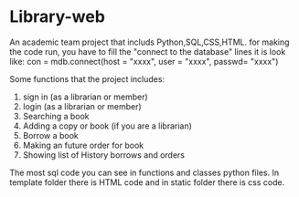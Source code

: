 # Library-web
An academic team project that includs Python,SQL,CSS,HTML.
for making the code run, you have to fill the "connect to the database" lines
it is look like:
con = mdb.connect(host = "xxxx", user = "xxxx", passwd= "xxxx")

Some functions that the project includes:
1. sign in (as a librarian or member)
2. login (as a librarian or member)
3. Searching a book 
4. Adding a copy or book (if you are a librarian)
5. Borrow a book
6. Making an future order for book
7. Showing list of History borrows and orders  

The most sql code you can see in functions and classes python files.
In template folder there is HTML code and in static folder there is css code.
